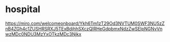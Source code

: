 # hospital
https://miro.com/welcomeonboard/Ykh6Tm1zT29Od3NVTUM0SWF3NU5zZnB4ZGh4c1ZUSHRSRXJ5TExBdjhhSXczQlRHeGdpbmxNdzZwSElpNGNvVnwzMDc0NDU3MzYxOTkzMDc3Njkx
